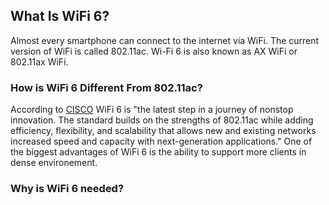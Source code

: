 ## What Is WiFi 6?

Almost every smartphone can connect to the internet via WiFi. The current version of WiFi is called 802.11ac. Wi-Fi 6 is also known as AX WiFi or 802.11ax WiFi. 

### How is WiFi 6 Different From 802.11ac?
According to [CISCO](www.cisco.com/c/en/us/products/wireless/what-is-wi-fi-6.html) WiFi 6 is "the latest step in a journey of nonstop innovation. The standard builds on the strengths of 802.11ac while adding efficiency, flexibility, and scalability that allows new and existing networks increased speed and capacity with next-generation applications." One of the biggest advantages of WiFi 6 is the ability to support more clients in dense environement. 

### Why is WiFi 6 needed?
